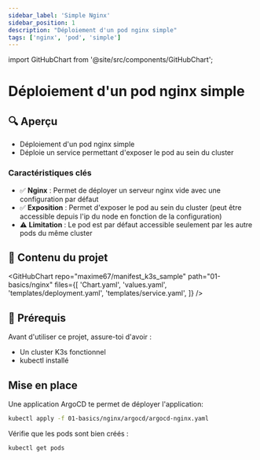 ```yaml
---
sidebar_label: 'Simple Nginx'
sidebar_position: 1
description: "Déploiement d'un pod nginx simple"
tags: ['nginx', 'pod', 'simple']
---
```

import GitHubChart from '@site/src/components/GitHubChart';

# Déploiement d'un pod nginx simple
## 🔍 Aperçu

- Déploiement d'un pod nginx simple
- Déploie un service permettant d'exposer le pod au sein du cluster

### Caractéristiques clés
- ✅ **Nginx** : Permet de déployer un serveur nginx vide avec une configuration par défaut
- ✅ **Exposition** : Permet d'exposer le pod au sein du cluster (peut être accessible depuis l'ip du node en fonction de la configuration)
- ⚠️ **Limitation** : Le pod est par défaut accessible seulement par les autre pods du même cluster

## 📂 Contenu du projet

<GitHubChart
repo="maxime67/manifest_k3s_sample"
path="01-basics/nginx"
files={[
'Chart.yaml',
'values.yaml',
'templates/deployment.yaml',
'templates/service.yaml',
]}
/>

## 🚀 Prérequis

Avant d'utiliser ce projet, assure-toi d'avoir :

- Un cluster K3s fonctionnel
- kubectl installé
## Mise en place

Une application ArgoCD te permet de déployer l'application:

```bash
kubectl apply -f 01-basics/nginx/argocd/argocd-nginx.yaml
```

Vérifie que les pods sont bien créés :

```bash
kubectl get pods
```